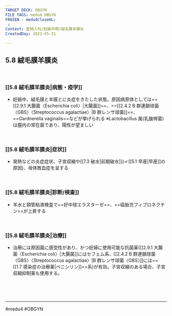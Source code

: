 ```yaml
---
TARGET DECK: OBGYN
FILE TAGS: medu4 OBGYN
FROZEN - medu4ClozeHL:
 : 
Context: 産婦人科/妊娠中期/絨毛膜羊膜炎
CreatedDay: 2021-05-31

---
```


## 5.8 絨毛膜羊膜炎

<br>

### [[5.8 絨毛膜羊膜炎|病態・疫学]]
* 妊娠中、絨毛膜と羊膜とに炎症をきたした状態。原因病原体としては==[[2.9.1 大腸菌〈Escherichia coli〉|大腸菌]]==、==[[2.4.2 B 群連鎖球菌〈GBS〉〈Streptococcus agalactiae〉|B 群レンサ球菌]]==、==Gardnerella vaginalis==などが挙げられる
※Lactobacillus 属(乳酸桿菌)は膣内の常在菌であり、陽性が望ましい
<!--ID: 1622523510616-->


<br>

### [[5.8 絨毛膜羊膜炎|症状]]
* 発熱などの炎症症状、子宮収縮や[[7.3 破水|前期破水]](☞[[5.1 早産|早産]]の原因)、母体敗血症を呈する

<br>

### [[5.8 絨毛膜羊膜炎|診断/検査]]
* 羊水と頸管粘液検査で==好中球エラスターゼ==、==癌胎児フィブロネクチン==が上昇する
<!--ID: 1622523510622-->


<br>

### [[5.8 絨毛膜羊膜炎|治療]]
* 治療には原因菌に感受性があり、かつ妊婦に使用可能な抗菌薬([[2.9.1 大腸菌〈Escherichia coli〉|大腸菌]]にはセフェム系、[[2.4.2 B 群連鎖球菌〈GBS〉〈Streptococcus agalactiae〉|B 群レンサ球菌〈GBS〉]]には==[[1.7 感染症の治療薬|ペニシリン]]==系)が有効。子宮収縮のある場合、子宮収縮抑制薬も使用する。
 
<!--ID: 1622523510629-->


<br><br><br>

---
#medu4 #OBGYN
